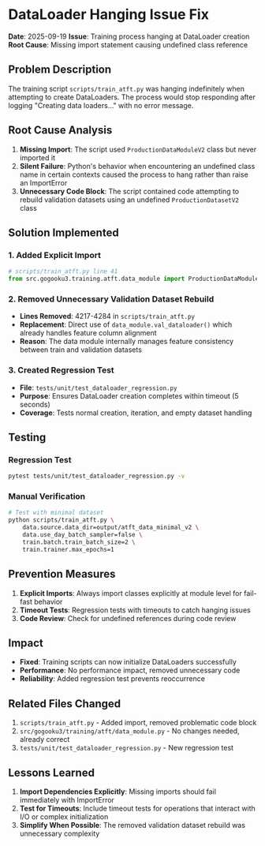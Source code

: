 # DataLoader Hanging Issue Fix

**Date**: 2025-09-19
**Issue**: Training process hanging at DataLoader creation
**Root Cause**: Missing import statement causing undefined class reference

## Problem Description

The training script `scripts/train_atft.py` was hanging indefinitely when attempting to create DataLoaders. The process would stop responding after logging "Creating data loaders..." with no error message.

## Root Cause Analysis

1. **Missing Import**: The script used `ProductionDataModuleV2` class but never imported it
2. **Silent Failure**: Python's behavior when encountering an undefined class name in certain contexts caused the process to hang rather than raise an ImportError
3. **Unnecessary Code Block**: The script contained code attempting to rebuild validation datasets using an undefined `ProductionDatasetV2` class

## Solution Implemented

### 1. Added Explicit Import
```python
# scripts/train_atft.py line 41
from src.gogooku3.training.atft.data_module import ProductionDataModuleV2
```

### 2. Removed Unnecessary Validation Dataset Rebuild
- **Lines Removed**: 4217-4284 in `scripts/train_atft.py`
- **Replacement**: Direct use of `data_module.val_dataloader()` which already handles feature column alignment
- **Reason**: The data module internally manages feature consistency between train and validation datasets

### 3. Created Regression Test
- **File**: `tests/unit/test_dataloader_regression.py`
- **Purpose**: Ensures DataLoader creation completes within timeout (5 seconds)
- **Coverage**: Tests normal creation, iteration, and empty dataset handling

## Testing

### Regression Test
```bash
pytest tests/unit/test_dataloader_regression.py -v
```

### Manual Verification
```bash
# Test with minimal dataset
python scripts/train_atft.py \
    data.source.data_dir=output/atft_data_minimal_v2 \
    data.use_day_batch_sampler=false \
    train.batch.train_batch_size=2 \
    train.trainer.max_epochs=1
```

## Prevention Measures

1. **Explicit Imports**: Always import classes explicitly at module level for fail-fast behavior
2. **Timeout Tests**: Regression tests with timeouts to catch hanging issues
3. **Code Review**: Check for undefined references during code review

## Impact

- **Fixed**: Training scripts can now initialize DataLoaders successfully
- **Performance**: No performance impact, removed unnecessary code
- **Reliability**: Added regression test prevents reoccurrence

## Related Files Changed

1. `scripts/train_atft.py` - Added import, removed problematic code block
2. `src/gogooku3/training/atft/data_module.py` - No changes needed, already correct
3. `tests/unit/test_dataloader_regression.py` - New regression test

## Lessons Learned

1. **Import Dependencies Explicitly**: Missing imports should fail immediately with ImportError
2. **Test for Timeouts**: Include timeout tests for operations that interact with I/O or complex initialization
3. **Simplify When Possible**: The removed validation dataset rebuild was unnecessary complexity